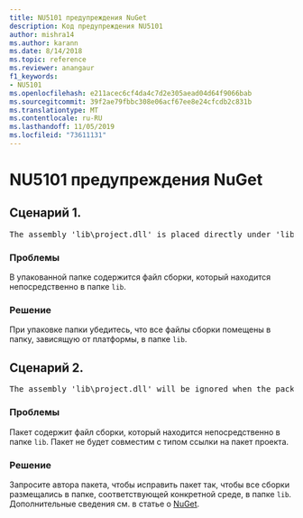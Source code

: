 ```yaml
---
title: NU5101 предупреждения NuGet
description: Код предупреждения NU5101
author: mishra14
ms.author: karann
ms.date: 8/14/2018
ms.topic: reference
ms.reviewer: anangaur
f1_keywords:
- NU5101
ms.openlocfilehash: e211acec6cf4da4c7d2e305aead04d64f9066bab
ms.sourcegitcommit: 39f2ae79fbbc308e06acf67ee8e24cfcdb2c831b
ms.translationtype: MT
ms.contentlocale: ru-RU
ms.lasthandoff: 11/05/2019
ms.locfileid: "73611131"
---
```

# <a name="nuget-warning-nu5101"></a>NU5101 предупреждения NuGet

## <a name="scenario-1"></a>Сценарий 1.
<pre>The assembly 'lib\project.dll' is placed directly under 'lib' folder. It is recommended that assemblies be placed inside a framework-specific folder. Move it into a framework-specific folder.</pre>

### <a name="issue"></a>Проблемы

В упакованной папке содержится файл сборки, который находится непосредственно в папке `lib`.


### <a name="solution"></a>Решение

При упаковке папки убедитесь, что все файлы сборки помещены в папку, зависящую от платформы, в папке `lib`.


## <a name="scenario-2"></a>Сценарий 2.
<pre>The assembly 'lib\project.dll' will be ignored when the package is installed after the migration.</pre>

### <a name="issue"></a>Проблемы

Пакет содержит файл сборки, который находится непосредственно в папке `lib`. Пакет не будет совместим с типом ссылки на пакет проекта.


### <a name="solution"></a>Решение

Запросите автора пакета, чтобы исправить пакет так, чтобы все сборки размещались в папке, соответствующей конкретной среде, в папке `lib`. Дополнительные сведения см. в статье о [NuGet](https://docs.microsoft.com/nuget/consume-packages/migrate-packages-config-to-package-reference).


